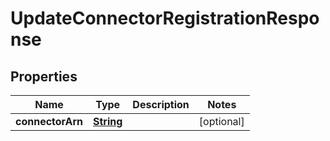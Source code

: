 

# UpdateConnectorRegistrationResponse


## Properties

| Name | Type | Description | Notes |
|------------ | ------------- | ------------- | -------------|
|**connectorArn** | [**String**](String.md) |  |  [optional] |



